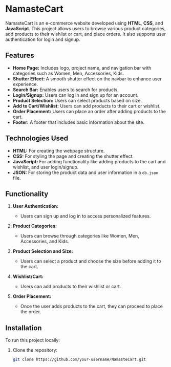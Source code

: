 # NamasteCart

NamasteCart is an e-commerce website developed using **HTML**, **CSS**, and **JavaScript**. This project allows users to browse various product categories, add products to their wishlist or cart, and place orders. It also supports user authentication for login and signup.

## Features

- **Home Page:** Includes logo, project name, and navigation bar with categories such as Women, Men, Accessories, Kids.
- **Shutter Effect:** A smooth shutter effect on the navbar to enhance user experience.
- **Search Bar:** Enables users to search for products.
- **Login/Signup:** Users can log in and sign up for an account.
- **Product Selection:** Users can select products based on size.
- **Add to Cart/Wishlist:** Users can add products to their cart or wishlist.
- **Order Placement:** Users can place an order after adding products to the cart.
- **Footer:** A footer that includes basic information about the site.

## Technologies Used

- **HTML:** For creating the webpage structure.
- **CSS:** For styling the page and creating the shutter effect.
- **JavaScript:** For adding functionality like adding products to the cart and wishlist, and user login/signup.
- **JSON:** For storing the product data and user information in a `db.json` file.

## Functionality

1. **User Authentication:**
   - Users can sign up and log in to access personalized features.
   
2. **Product Categories:**
   - Users can browse through categories like Women, Men, Accessories, and Kids.
   
3. **Product Selection and Size:**
   - Users can select a product and choose the size before adding it to the cart.
   
4. **Wishlist/Cart:**
   - Users can add products to their wishlist or cart.
   
5. **Order Placement:**
   - Once the user adds products to the cart, they can proceed to place the order.

## Installation

To run this project locally:

1. Clone the repository:
   ```bash
   git clone https://github.com/your-username/NamasteCart.git

